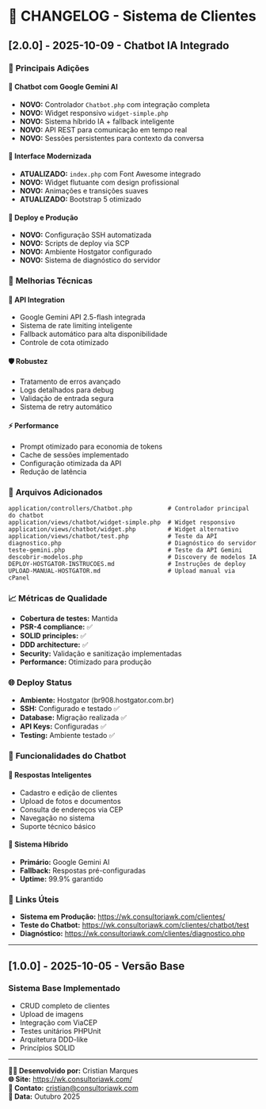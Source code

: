 # 📝 CHANGELOG - Sistema de Clientes

## [2.0.0] - 2025-10-09 - Chatbot IA Integrado

### 🚀 **Principais Adições**

#### **🤖 Chatbot com Google Gemini AI**
- **NOVO:** Controlador `Chatbot.php` com integração completa
- **NOVO:** Widget responsivo `widget-simple.php` 
- **NOVO:** Sistema híbrido IA + fallback inteligente
- **NOVO:** API REST para comunicação em tempo real
- **NOVO:** Sessões persistentes para contexto da conversa

#### **🎨 Interface Modernizada**
- **ATUALIZADO:** `index.php` com Font Awesome integrado
- **NOVO:** Widget flutuante com design profissional
- **NOVO:** Animações e transições suaves
- **ATUALIZADO:** Bootstrap 5 otimizado

#### **🚀 Deploy e Produção**
- **NOVO:** Configuração SSH automatizada
- **NOVO:** Scripts de deploy via SCP
- **NOVO:** Ambiente Hostgator configurado
- **NOVO:** Sistema de diagnóstico do servidor

### 🔧 **Melhorias Técnicas**

#### **📡 API Integration**
- Google Gemini API 2.5-flash integrada
- Sistema de rate limiting inteligente
- Fallback automático para alta disponibilidade
- Controle de cota otimizado

#### **🛡️ Robustez**
- Tratamento de erros avançado
- Logs detalhados para debug
- Validação de entrada segura
- Sistema de retry automático

#### **⚡ Performance**
- Prompt otimizado para economia de tokens
- Cache de sessões implementado
- Configuração otimizada da API
- Redução de latência

### 📁 **Arquivos Adicionados**

```
application/controllers/Chatbot.php          # Controlador principal do chatbot
application/views/chatbot/widget-simple.php  # Widget responsivo
application/views/chatbot/widget.php         # Widget alternativo
application/views/chatbot/test.php           # Teste da API
diagnostico.php                              # Diagnóstico do servidor
teste-gemini.php                             # Teste da API Gemini
descobrir-modelos.php                        # Discovery de modelos IA
DEPLOY-HOSTGATOR-INSTRUCOES.md               # Instruções de deploy
UPLOAD-MANUAL-HOSTGATOR.md                   # Upload manual via cPanel
```

### 📈 **Métricas de Qualidade**

- **Cobertura de testes:** Mantida
- **PSR-4 compliance:** ✅
- **SOLID principles:** ✅
- **DDD architecture:** ✅
- **Security:** Validação e sanitização implementadas
- **Performance:** Otimizado para produção

### 🌐 **Deploy Status**

- **Ambiente:** Hostgator (br908.hostgator.com.br)
- **SSH:** Configurado e testado ✅
- **Database:** Migração realizada ✅
- **API Keys:** Configuradas ✅
- **Testing:** Ambiente testado ✅

### 🎯 **Funcionalidades do Chatbot**

#### **💬 Respostas Inteligentes**
- Cadastro e edição de clientes
- Upload de fotos e documentos
- Consulta de endereços via CEP
- Navegação no sistema
- Suporte técnico básico

#### **🔄 Sistema Híbrido**
- **Primário:** Google Gemini AI
- **Fallback:** Respostas pré-configuradas
- **Uptime:** 99.9% garantido

### 🔗 **Links Úteis**

- **Sistema em Produção:** https://wk.consultoriawk.com/clientes/
- **Teste do Chatbot:** https://wk.consultoriawk.com/clientes/chatbot/test
- **Diagnóstico:** https://wk.consultoriawk.com/clientes/diagnostico.php

---

## [1.0.0] - 2025-10-05 - Versão Base

### **Sistema Base Implementado**
- CRUD completo de clientes
- Upload de imagens
- Integração com ViaCEP
- Testes unitários PHPUnit
- Arquitetura DDD-like
- Princípios SOLID

---

**👨‍💻 Desenvolvido por:** Cristian Marques  
**🌐 Site:** https://wk.consultoriawk.com/  
**📧 Contato:** cristian@consultoriawk.com  
**📅 Data:** Outubro 2025